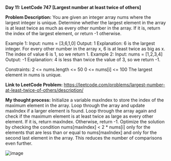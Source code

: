 **Day 11: LeetCode 747 [Largest number at least twice of others]**

**Problem Description:**
You are given an integer array nums where the largest integer is unique.
Determine whether the largest element in the array is at least twice as much as every other number in the array. If it is, return the index of the largest element, or return -1 otherwise.

Example 1:
Input: nums = [3,6,1,0]
Output: 1
Explanation: 6 is the largest integer.
For every other number in the array x, 6 is at least twice as big as x.
The index of value 6 is 1, so we return 1.
Example 2:
Input: nums = [1,2,3,4]
Output: -1
Explanation: 4 is less than twice the value of 3, so we return -1.
 
Constraints:
2 <= nums.length <= 50
0 <= nums[i] <= 100
The largest element in nums is unique.

**Link to LeetCode Problem:**
https://leetcode.com/problems/largest-number-at-least-twice-of-others/description/

**My thought process:**
Initialize a variable maxIndex to store the index of the maximum element in the array.
Loop through the array and update maxIndex if a larger element is found.
Loop through the array again and check if the maximum element is at least twice as large as every other element. If it is, return maxIndex. Otherwise, return -1.
Optimize the solution by checking the condition nums[maxIndex] < 2 * nums[i] only for the elements that are less than or equal to nums[maxIndex] and only for the second last element in the array. This reduces the number of comparisons even further.


![image](https://github.com/404reese/100DaysOfJava/assets/135740066/5c99fbd2-a074-4f3c-834f-eeecb61fa78d)
